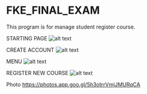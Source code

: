 # FKE_FINAL_EXAM

This program is for manage student register course.

STARTING PAGE
![alt text](https://lh3.googleusercontent.com/pw/ACtC-3d0aLaCL2fiK7alETr6cH1NS74QN3pvoJqBacKoRSiffGforIorcvUrINEBY9XLDD58hEaUzl3d6aZS2nue1cqXJXUKgTAhdTs-MfTkggVkDdtaNO7mhQJB-TmCpepZhpYnzZWe63Ci_pDr8z1JbJGzhQ=w1706-h960-no?authuser=0)

CREATE ACCOUNT
![alt text](https://lh3.googleusercontent.com/pw/ACtC-3foI8uFPtzCOqDYy5Zy0hBQbEH6kmSlAcTMkIj7LFlS5KC-geDX7MF-g-vTgS8JH54Uapb21TAoSeGRUanNKBMUEu0OeEkpr2TwHpStt0v2jT65s2AaIoS8EAQ6Epwf9uBNP_HSto7q2ONrK9nQVJifww=w1706-h960-no?authuser=0)

MENU
![alt text](https://lh3.googleusercontent.com/pw/ACtC-3eZKhLWJSZCuioYX8F72GHKTv0_ybnSRNiEmfGHQb3zMdfA9AxZ0af3exhM2i_HFtfxqQlabFMnV1s1nBqhCSf6NgB6qMDKwvpIPa9wbjn8O337d71s2SACH_tBo1_boOSVV0QNDhiI0YLPPhTLgAYVyw=w1706-h960-no?authuser=0)

REGISTER NEW COURSE
![alt text](https://lh3.googleusercontent.com/pw/ACtC-3e9VxS-t1sIpmCPI8effPsz-y1n944l9wS9BvhKuW_JEZMKNBVWDUegKEF4K7TrsgBSaKdTeCxntehlPNZ5nPyMbvgvfjF02LPNK98etEHXTntj5oE4CKA4l76n0FBtyb_w89SBgC35KjOd7qRLq7dJvA=w1706-h960-no?authuser=0)



Photo 
https://photos.app.goo.gl/5h3otrrVmjJMURqCA
